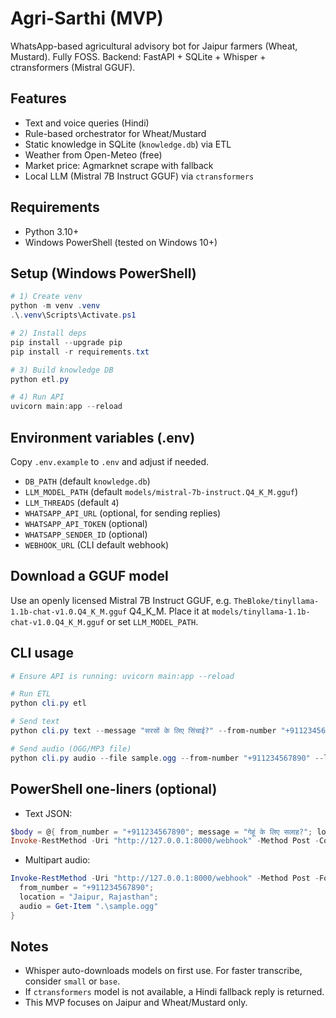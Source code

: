 # Agri-Sarthi (MVP)

WhatsApp-based agricultural advisory bot for Jaipur farmers (Wheat, Mustard). Fully FOSS. Backend: FastAPI + SQLite + Whisper + ctransformers (Mistral GGUF).

## Features
- Text and voice queries (Hindi)
- Rule-based orchestrator for Wheat/Mustard
- Static knowledge in SQLite (`knowledge.db`) via ETL
- Weather from Open-Meteo (free)
- Market price: Agmarknet scrape with fallback
- Local LLM (Mistral 7B Instruct GGUF) via `ctransformers`

## Requirements
- Python 3.10+
- Windows PowerShell (tested on Windows 10+)

## Setup (Windows PowerShell)
```powershell
# 1) Create venv
python -m venv .venv
.\.venv\Scripts\Activate.ps1

# 2) Install deps
pip install --upgrade pip
pip install -r requirements.txt

# 3) Build knowledge DB
python etl.py

# 4) Run API
uvicorn main:app --reload
```

## Environment variables (.env)
Copy `.env.example` to `.env` and adjust if needed.

- `DB_PATH` (default `knowledge.db`)
- `LLM_MODEL_PATH` (default `models/mistral-7b-instruct.Q4_K_M.gguf`)
- `LLM_THREADS` (default `4`)
- `WHATSAPP_API_URL` (optional, for sending replies)
- `WHATSAPP_API_TOKEN` (optional)
- `WHATSAPP_SENDER_ID` (optional)
- `WEBHOOK_URL` (CLI default webhook)

## Download a GGUF model
Use an openly licensed Mistral 7B Instruct GGUF, e.g. `TheBloke/tinyllama-1.1b-chat-v1.0.Q4_K_M.gguf` Q4_K_M. Place it at `models/tinyllama-1.1b-chat-v1.0.Q4_K_M.gguf` or set `LLM_MODEL_PATH`.

## CLI usage
```powershell
# Ensure API is running: uvicorn main:app --reload

# Run ETL
python cli.py etl

# Send text
python cli.py text --message "सरसों के लिए सिंचाई?" --from-number "+911234567890" --location "Jaipur, Rajasthan" --url http://127.0.0.1:8000/webhook

# Send audio (OGG/MP3 file)
python cli.py audio --file sample.ogg --from-number "+911234567890" --location "Jaipur, Rajasthan" --url http://127.0.0.1:8000/webhook
```

## PowerShell one-liners (optional)
- Text JSON:
```powershell
$body = @{ from_number = "+911234567890"; message = "गेहूं के लिए सलाह?"; location = "Jaipur, Rajasthan" } | ConvertTo-Json -Depth 5
Invoke-RestMethod -Uri "http://127.0.0.1:8000/webhook" -Method Post -ContentType "application/json" -Body $body
```

- Multipart audio:
```powershell
Invoke-RestMethod -Uri "http://127.0.0.1:8000/webhook" -Method Post -Form @{ 
  from_number = "+911234567890"; 
  location = "Jaipur, Rajasthan"; 
  audio = Get-Item ".\sample.ogg"
}
```

## Notes
- Whisper auto-downloads models on first use. For faster transcribe, consider `small` or `base`.
- If `ctransformers` model is not available, a Hindi fallback reply is returned.
- This MVP focuses on Jaipur and Wheat/Mustard only.

